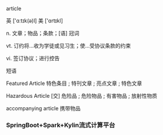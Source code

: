 article

英 ['ɑːtɪk(ə)l]  美 ['ɑrtɪkl] 

n. 文章；物品；条款；[语] 冠词

vt. 订约将…收为学徒或见习生；使…受协议条款的约束

vi. 签订协议；进行控告

短语

Featured Article 特色条目 ; 特刊文章 ; 亮点文章 ; 特色文章

Hazardous Article [交] 危险品 ; 危险物品 ; 有害物品 ; 放射性物质

accompanying article 携带物品
<h3>SpringBoot+Spark+Kylin流式计算平台</h3>